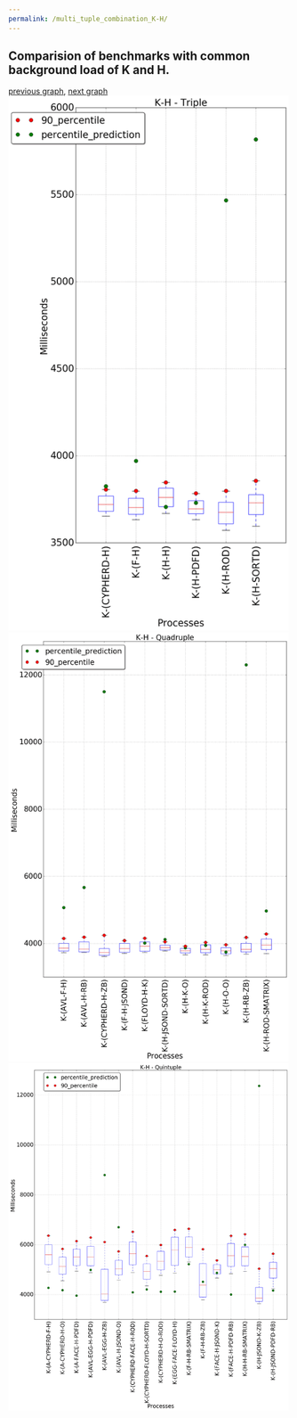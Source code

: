 ```yaml
---
permalink: /multi_tuple_combination_K-H/
---
```



## Comparision of benchmarks with common background load of K and H.

[previous graph](../multi_tuple_combination_K-F/), [next graph](../multi_tuple_combination_K-JSOND/)
![graph figure](./images/triple/K/K-H_box.png)![graph figure](./images/quadruple/K/K-H_box.png)![graph figure](./images/quintuple/K/K-H_box.png)